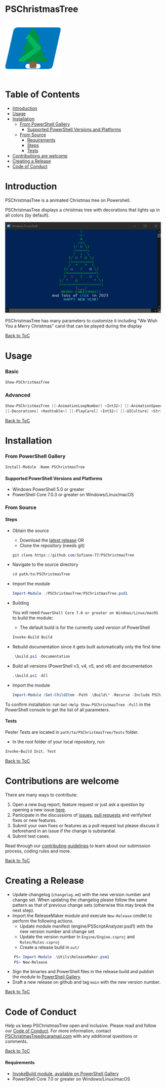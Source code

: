 # PSChristmasTree

<img src="logo.svg" width="180">

Table of Contents
=================

<!-- toc -->

- [Introduction](#introduction)
- [Usage](#usage)
- [Installation](#installation)
    + [From PowerShell Gallery](#from-powershell-gallery)
      - [Supported PowerShell Versions and Platforms](#supported-powerShell-versions-and-platforms)
    + [From Source](#from-source)
      - [Requirements](#requirements)
      - [Steps](#steps)
      - [Tests](#tests)
- [Contributions are welcome](#contributions-are-welcome)
- [Creating a Release](#creating-a-release)
- [Code of Conduct](#code-of-conduct)

<!-- tocstop -->

Introduction
============
PSChristmasTree is a animated Christmas tree on Powershell. 

PSChristmasTree displays a christmas tree with decorations that lights up in all colors (by default).

![preview](./docs/img/preview.gif?raw=true)

PSChristmasTree has many parameters to customize it including "We Wish You a Merry Christmas" carol that can be played during the display

[Back to ToC](#table-of-contents)

Usage
======================
### Basic

```powershell
Show-PSChristmasTree
```
### Advanced

```powershell
Show-PSChristmasTree [[-AnimationLoopNumber] <Int32>] [[-AnimationSpeed] <Int32>] [[-Colors] <Array>]
[[-Decorations] <Hashtable>] [[-PlayCarol] <Int32>] [[-UICulture] <String>] [<CommonParameters>]
```

[Back to ToC](#table-of-contents)

Installation
============

### From PowerShell Gallery
```powershell
Install-Module -Name PSChristmasTree
```

#### Supported PowerShell Versions and Platforms

- Windows PowerShell 5.0 or greater
- PowerShell Core 7.0.3 or greater on Windows/Linux/macOS

### From Source

#### Steps
* Obtain the source
    - Download the [latest release](https://github.com/Sofiane-77/PSChristmasTree/releases/latest) OR
    - Clone the repository (needs git)
    ```powershell
    git clone https://github.com/Sofiane-77/PSChristmasTree
    ```
    
* Navigate to the source directory
    ```powershell
    cd path/to/PSChristmasTree
    ```
    
* Import the module

    ```powershell
    Import-Module ./PSChristmasTree/PSChristmasTree.psd1
    ```
    
* Building

    You will need `PowerShell Core 7.0 or greater on Windows/Linux/macOS` to build the module:
    * The default build is for the currently used version of PowerShell
    ```powershell
    Invoke-Build Build
    ```
    
* Rebuild documentation since it gets built automatically only the first time
    ```powershell
    .\build.ps1 -Documentation
    ```
    
* Build all versions (PowerShell v3, v4, v5, and v6) and documentation
    ```powershell
    .\build.ps1 -All
    ```
    
* Import the module
    ```powershell
    Import-Module (Get-ChildItem -Path .\Build\* -Recurse -Include PSChristmasTree.psd1)
    ```

To confirm installation: run `Get-Help Show-PSChristmasTree -Full` in the PowerShell console to get the list of all parameters.

#### Tests
Pester Tests are located in `path/to/PSChristmasTree/Tests` folder.

* In the root folder of your local repository, run:

```powershell
Invoke-Build Init, Test
```

[Back to ToC](#table-of-contents)

Contributions are welcome
==============================

There are many ways to contribute:

1. Open a new bug report, feature request or just ask a question by opening a new issue [here]( https://github.com/Sofiane-77/PSChristmasTree/issues/new/choose).
2. Participate in the discussions of [issues](https://github.com/Sofiane-77/PSChristmasTree/issues), [pull requests](https://github.com/Sofiane-77/PSChristmasTree/pulls) and verify/test fixes or new features.
3. Submit your own fixes or features as a pull request but please discuss it beforehand in an issue if the change is substantial.
4. Submit test cases.

Read through our [contributing guidelines](https://github.com/Sofiane-77/PSChristmasTree/blob/main/.github/CONTRIBUTING.md) to learn about our submission process, coding rules and more.

[Back to ToC](#table-of-contents)

Creating a Release
================

- Update changelog (`changelog.md`) with the new version number and change set. When updating the changelog please follow the same pattern as that of previous change sets (otherwise this may break the next step).
- Import the ReleaseMaker module and execute `New-Release` cmdlet to perform the following actions.
  - Update module manifest (engine/PSScriptAnalyzer.psd1) with the new version number and change set
  - Update the version number in `Engine/Engine.csproj` and `Rules/Rules.csproj`
  - Create a release build in `out/`

```powershell
    PS> Import-Module .\Utils\ReleaseMaker.psm1
    PS> New-Release
```

- Sign the binaries and PowerShell files in the release build and publish the module to [PowerShell Gallery](www.powershellgallery.com).
- Draft a new release on github and tag `main` with the new version number.

[Back to ToC](#table-of-contents)

Code of Conduct
===============
Help us keep PSChristmasTree open and inclusive. Please read and follow our [Code of Conduct](https://github.com/Sofiane-77/PSChristmasTree/blob/main/.github/CODE_OF_CONDUCT.md). For more information, contact [PSChristmasTree@caramail.com](mailto:PSChristmasTree@caramail.com) with any additional questions or comments.

[Back to ToC](#table-of-contents)



#### Requirements

* [InvokeBuild module, available on PowerShell Gallery](https://github.com/nightroman/Invoke-Build)
* PowerShell Core 7.0 or greater on Windows/Linux/macOS
